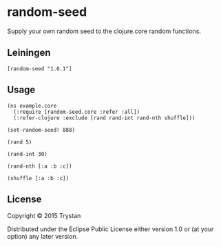 # random-seed

Supply your own random seed to the clojure.core random functions.

## Leiningen

    [random-seed "1.0.1"]

## Usage

    (ns example.core
      (:require [random-seed.core :refer :all])
      (:refer-clojure :exclude [rand rand-int rand-nth shuffle]))

    (set-random-seed! 888)

    (rand 5)

    (rand-int 30)

    (rand-nth [:a :b :c])

    (shuffle [:a :b :c])

## License

Copyright © 2015 Trystan

Distributed under the Eclipse Public License either version 1.0 or (at
your option) any later version.
